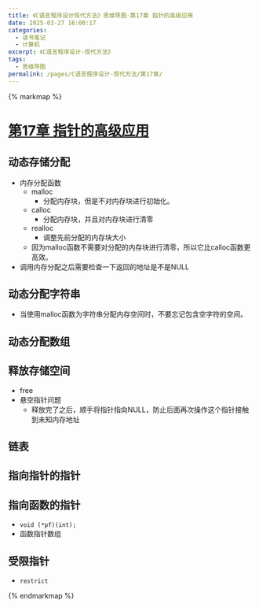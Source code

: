```yaml
---
title: 《C语言程序设计现代方法》思维导图-第17章 指针的高级应用
date: 2025-03-27 16:00:17
categories:
  - 读书笔记
  - 计算机
excerpt: 《C语言程序设计-现代方法》
tags:
  - 思维导图
permalink: /pages/C语言程序设计-现代方法/第17章/
---
```


{% markmap %}
# [第17章 指针的高级应用](/pages/C语言程序设计-现代方法/思维导图/汇总/)

## 动态存储分配
- 内存分配函数
    - malloc
        - 分配内存块，但是不对内存块进行初始化。
    - calloc
        - 分配内存块，并且对内存块进行清零
    - realloc
        - 调整先前分配的内存块大小
    - 因为malloc函数不需要对分配的内存块进行清零，所以它比calloc函数更高效。
- 调用内存分配之后需要检查一下返回的地址是不是NULL
## 动态分配字符串
- 当使用malloc函数为字符串分配内存空间时，不要忘记包含空字符的空间。
## 动态分配数组
## 释放存储空间
- free
- 悬空指针问题
    - 释放完了之后，顺手将指针指向NULL，防止后面再次操作这个指针接触到未知内存地址
## 链表
## 指向指针的指针
## 指向函数的指针
- `void (*pf)(int);`
- 函数指针数组
## 受限指针
- `restrict`



{% endmarkmap %}